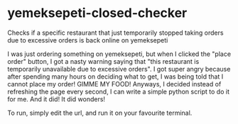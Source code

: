 # yemeksepeti-closed-checker
Checks if a specific restaurant that just temporarily stopped taking orders due to excessive orders is back online on yemeksepeti

I was just ordering something on yemeksepeti, but when I clicked the "place order" button, I got a nasty warning saying that "this restaurant is temporarily unavailable due to excessive orders". I got super angry because after spending many hours on deciding what to get, I was being told that I cannot place my order! GIMME MY FOOD! 
Anyways, I decided instead of refreshing the page every second, I can write a simple python script to do it for me. And it did! It did wonders!

To run, simply edit the url, and run it on your favourite terminal.
